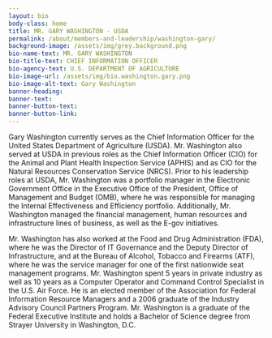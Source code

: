 ```yaml
---
layout: bio
body-class: home
title: MR. GARY WASHINGTON - USDA
permalink: /about/members-and-leadership/washington-gary/
background-image: /assets/img/grey.background.png
bio-name-text: MR. GARY WASHINGTON
bio-title-text: CHIEF INFORMATION OFFICER
bio-agency-text: U.S. DEPARTMENT OF AGRICULTURE
bio-image-url: /assets/img/bio.washington.gary.png
bio-image-alt-text: Gary Washington
banner-heading: 
banner-text: 
banner-button-text: 
banner-button-link: 
---
```

Gary Washington currently serves as the Chief Information Officer for the United States Department of Agriculture (USDA). Mr. Washington also served at USDA in previous roles as the Chief Information Officer (CIO) for the Animal and Plant Health Inspection Service (APHIS) and as CIO for the Natural Resources Conservation Service (NRCS). Prior to his leadership roles at USDA, Mr. Washington was a portfolio manager in the Electronic Government Office in the Executive Office of the President, Office of Management and Budget (OMB), where he was responsible for managing the Internal Effectiveness and Efficiency portfolio. Additionally, Mr. Washington managed the financial management, human resources and infrastructure lines of business, as well as the E-gov initiatives.

Mr. Washington has also worked at the Food and Drug Administration (FDA), where he was the Director of IT Governance and the Deputy Director of Infrastructure, and at the Bureau of Alcohol, Tobacco and Firearms (ATF), where he was the service manager for one of the first nationwide seat management programs. Mr. Washington spent 5 years in private industry as well as 10 years as a Computer Operator and Command Control Specialist in the U.S. Air Force. He is an elected member of the Association for Federal Information Resource Managers and a 2006 graduate of the Industry Advisory Council Partners Program. Mr. Washington is a graduate of the Federal Executive Institute and holds a Bachelor of Science degree from Strayer University in Washington, D.C.
